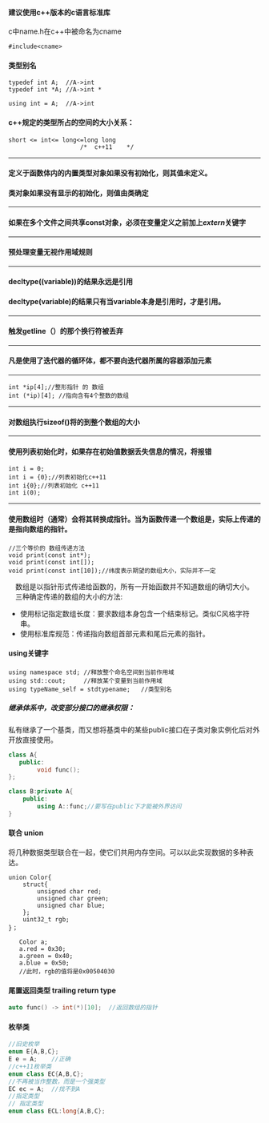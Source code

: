 #### 建议使用c++版本的c语言标准库
c中name.h在c++中被命名为*c*name

    #include<cname>

#### 类型别名
```
typedef int A;  //A->int
typedef int *A; //A->int *

using int = A;  //A->int
```
#### c++规定的类型所占的空间的大小关系：
    short <= int<= long<=long long
                        /*  c++11    */
                        
---
#### 定义于函数体内的内置类型对象如果没有初始化，则其值未定义。
#### 类对象如果没有显示的初始化，则值由类确定
---
#### 如果在多个文件之间共享const对象，必须在变量定义之前加上*extern*关键字
---
#### 预处理变量无视作用域规则
---
#### decltype((variable))的结果永远是引用
#### decltype(variable)的结果只有当variable本身是引用时，才是引用。
---
#### 触发getline（）的那个换行符被丢弃
---
#### 凡是使用了迭代器的循环体，都不要向迭代器所属的容器添加元素
---
    int *ip[4];//整形指针 的 数组
    int (*ip)[4]; //指向含有4个整数的数组
---
#### 对数组执行sizeof()将的到整个数组的大小
---
#### 使用列表初始化时，如果存在初始值数据丢失信息的情况，将报错
    int i = 0;
    int i = {0};//列表初始化c++11
    int i{0};//列表初始化 c++11
    int i(0);
---
#### 使用数组时（通常）会将其转换成指针。当为函数传递一个数组是，实际上传递的是指向数组的指针。
    //三个等价的 数组传递方法
    void print(const int*);
    void print(const int[]);
    void print(const int[10]);//纬度表示期望的数组大小，实际并不一定

&emsp;数组是以指针形式传递给函数的，所有一开始函数并不知道数组的确切大小。  
&emsp;三种确定传递的数组的大小的方法:
* 使用标记指定数组长度：要求数组本身包含一个结束标记。类似C风格字符串。
* 使用标准库规范：传递指向数组首部元素和尾后元素的指针。

#### using关键字
```
using namespace std; //释放整个命名空间到当前作用域
using std::cout;     //释放某个变量到当前作用域
using typeName_self = stdtypename;   //类型别名
```
##### 继承体系中，改变部分接口的继承权限：
私有继承了一个基类，而又想将基类中的某些public接口在子类对象实例化后对外开放直接使用。
```c++
class A{
   public:
        void func();
};

class B:private A{
    public:
        using A::func;//要写在public下才能被外界访问
}
```

#### 联合 union
将几种数据类型联合在一起，使它们共用内存空间。可以以此实现数据的多种表达。
```
union Color{
    struct{
        unsigned char red;
        unsigned char green;
        unsigned char blue;
    };
    uint32_t rgb;
}；
   
   Color a;
   a.red = 0x30;
   a.green = 0x40;
   a.blue = 0x50;
   //此时，rgb的值将是0x00504030
```

#### 尾置返回类型 trailing return type
```c++
auto func() -> int(*)[10];  //返回数组的指针
```
#### 枚举类
```c++
//旧史枚举
enum E{A,B,C};
E e = A;    //正确
//c++11枚举类
enum class EC{A,B,C};
//不再被当作整数，而是一个强类型
EC ec = A;  //找不到A
//指定类型
// 指定类型
enum class ECL:long{A,B,C};
```
